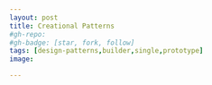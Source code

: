```yaml
---
layout: post
title: Creational Patterns
#gh-repo:
#gh-badge: [star, fork, follow]
tags: [design-patterns,builder,single,prototype]
image:

---
```

